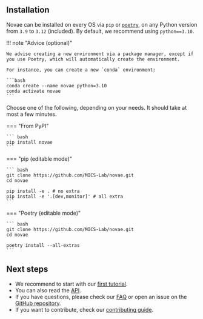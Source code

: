## Installation

Novae can be installed on every OS via `pip` or [`poetry`](https://python-poetry.org/docs/), on any Python version from `3.9` to `3.12` (included). By default, we recommend using `python==3.10`.

!!! note "Advice (optional)"

    We advise creating a new environment via a package manager, except if you use Poetry, which will automatically create the environment.

    For instance, you can create a new `conda` environment:

    ```bash
    conda create --name novae python=3.10
    conda activate novae
    ```

Choose one of the following, depending on your needs. It should take at most a few minutes.

=== "From PyPI"

    ``` bash
    pip install novae
    ```

=== "pip (editable mode)"

    ``` bash
    git clone https://github.com/MICS-Lab/novae.git
    cd novae

    pip install -e . # no extra
    pip install -e '.[dev,monitor]' # all extra
    ```

=== "Poetry (editable mode)"

    ``` bash
    git clone https://github.com/MICS-Lab/novae.git
    cd novae

    poetry install --all-extras
    ```

## Next steps

- We recommend to start with our [first tutorial](../tutorials/main_usage).
- You can also read the [API](../api/novae.Novae).
- If you have questions, please check our [FAQ](../faq) or open an issue on the [GitHub repository](https://github.com/MICS-Lab/novae).
- If you want to contribute, check our [contributing guide](https://github.com/MICS-Lab/novae/blob/main/CONTRIBUTING.md).
